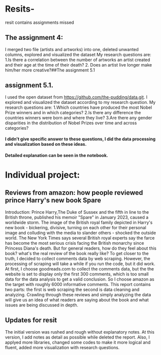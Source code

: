 # Resits-
resit contains assignments missed

## The assignment 4:
 I merged two file (artists and artworks) into one, deleted unwanted columns, explored and visualized the dataset 
 My research questions are:
 1.Is there a correlation between the number of artworks an artist created and their age at the time of their death?
 2. Does an artist live longer make him/her more creative?##The assignment 5.1

## assignment 5.1.
 I used the open dataset from https://github.com/the-pudding/data.git. I explored and visualized the dataset according to my research question.
 My research questions are: 
 1.Which countries have produced the most Nobel Prize winners and in which categories?
 2.Is there any difference the countries winners were born and where they live?
 3.Are there any gender disparities in the distribution of Nobel Prizes over time and across categories?

#### I didn't give specific answer to these questions, I did the data processing and visualization based on these ideas.
#### Detailed explanation can be seen in the notebook.

# Individual project:
## Reviews from amazon: how people reviewed prince Harry's new book Spare
Introduction: Prince Harry,The Duke of Sussex and the fifth in line to the British throne, published his memoir "Spare" in January 2023, caused a worldwide storm. The image of the British royal family depicted in Harry's new book - bickering, divisive, turning on each other for their personal image and colluding with the media to slander others - shocked the outside world. The New York Times says several British royal experts say the farce has become the most serious crisis facing the British monarchy since Princess Diana's death. But for general readers, how do they feel about this book? what's the real review of the book really like? To get closer to the truth, I decided to collect comments data by web scraping. However, the processing of scraping will take a while if you run the code, but it did work. At first, I choose goodreads.com to collect the comments data, but the the website is set to display only the first 300 comments, which is too small data for the data analysis to get a valid conclusion. So I choose amazon as the target with roughly 6000 informative comments. This report contains two parts: the first is web scraping the second is data cleaning and analyzing. Crawling through these reviews and simply analyzing the data will give us an idea of what readers are saying about the book and what issues are being discussed in depth.

## Updates for resit
The initial version was rushed and rough without explanatory notes. At this version, I add notes as detail as possible while deleted the report. Also, I applyed more libraries, changed some codes to make it more logical and fluent, added more visualization with research questions.

